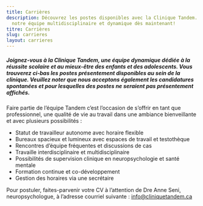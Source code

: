 ```yaml
---
title: Carrières
description: Découvrez les postes disponibles avec la Clinique Tandem. Joignez
  notre équipe multidisciplinaire et dynamique dès maintenant!
titre: Carrières
slug: carrieres
layout: carrieres
---
```

##### Joignez-vous à la Clinique Tandem, une équipe dynamique dédiée à la réussite scolaire et au mieux-être des enfants et des adolescents. Vous trouverez ci-bas les postes présentement disponibles au sein de la clinique. Veuillez noter que nous acceptons également les candidatures spontanées et pour lesquelles des postes ne seraient pas présentement affichés.

Faire partie de l’équipe Tandem c’est l’occasion de s’offrir en tant que professionnel, une qualité de vie au travail dans une ambiance bienveillante et avec plusieurs possibilités : 

* Statut de travailleur autonome avec horaire flexible
* Bureaux spacieux et lumineux avec espaces de travail et testothèque
* Rencontres d’équipe fréquentes et discussions de cas 
* Travaille interdisciplinaire et multidisciplinaire
* Possibilités de supervision clinique en neuropsychologie et santé mentale
* Formation continue et co-développement
* Gestion des horaires via une secrétaire

Pour postuler, faites-parvenir votre CV à l’attention de Dre Anne Seni, neuropsychologue, à l’adresse courriel suivante : info@cliniquetandem.ca
